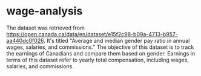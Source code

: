 # wage-analysis
The dataset was retrieved from https://open.canada.ca/data/en/dataset/e15f2c98-b09a-4713-b957-aa440dc0f026. It's titled "Average and median gender pay ratio in annual wages, salaries, and commissions." The objective of this dataset is to track the earnings of Canadians and compare them based on gender. Earnings in terms of this dataset refer to yearly total compensation, including wages, salaries, and commissions.
